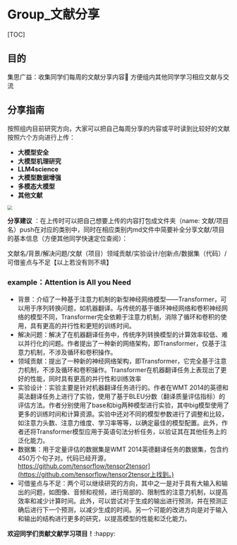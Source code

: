 # Group_文献分享



[TOC]

## 目的

集思广益：收集同学们每周的文献分享内容:eyes:  方便组内其他同学学习相应文献与交流



## 分享指南 

按照组内目前研究方向，大家可以把自己每周分享的内容或平时读到比较好的文献按照六个方向进行上传：

- **大模型安全**
- **大模型机理研究**
- **LLM4science**
- **大模型数据增强**
- **多模态大模型**
- **其他文献**

<img src=".LLM_research.jpg" style="zoom:67%;" />

**分享建议** ：在上传时可以把自己想要上传的内容打包成文件夹（name: 文献/项目 名）push在对应的类别中，同时在相应类别内md文件中简要补全分享文献/项目的基本信息（方便其他同学快速定位查阅）：

文献名/背景/解决问题/文献（项目）领域贡献/实验设计/创新点/数据集（代码）/可借鉴点与不足【以上若没有则不填】

### example：Attention is All you Need

- 背景：介绍了一种基于注意力机制的新型神经网络模型——Transformer，可以用于序列转换问题，如机器翻译。与传统的基于循环神经网络和卷积神经网络的模型不同，Transformer完全依赖于注意力机制，消除了循环和卷积的使用，具有更高的并行性和更短的训练时间。
- 解决问题：解决了在机器翻译任务中，传统序列转换模型的计算效率较低、难以并行化的问题。作者提出了一种新的网络架构，即Transformer，仅基于注意力机制，不涉及循环和卷积操作。
- 领域贡献：提出了一种新的神经网络架构，即Transformer，它完全基于注意力机制，不涉及循环和卷积操作。Transformer在机器翻译任务上表现出了更好的性能，同时具有更高的并行性和训练效率
- 实验设计：实验主要是针对机器翻译任务进行的。作者在WMT 2014的英德和英法翻译任务上进行了实验，使用了基于BLEU分数（翻译质量评估指标）的评估方法。作者分别使用了base和big两种模型进行实验，其中big模型使用了更多的训练时间和计算资源。实验中还对不同的模型参数进行了调整和比较，如注意力头数、注意力维度、学习率等等，以确定最佳的模型配置。此外，作者还将Transformer模型应用于英语句法分析任务，以验证其在其他任务上的泛化能力。
- 数据集：用于定量评估的数据集是WMT 2014英德翻译任务的数据集，包含约450万个句子对。代码已经开源，https://github.com/tensorflow/tensor2tensor](https://github.com/tensorflow/tensor2tensor上找到。)
- 可借鉴点与不足：两个可以继续研究的方向，其中之一是对于具有大输入和输出的问题，如图像、音频和视频，进行局部的、限制性的注意力机制，以提高效率和减少计算时间。此外，可以尝试对于生成的输出进行预测，并在预测正确后进行下一个预测，以减少生成的时间。另一个可能的改进方向是对于输入和输出的结构进行更多的研究，以提高模型的性能和泛化能力。



**欢迎同学们贡献文献学习项目！**:happy:
